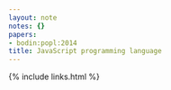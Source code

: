 ```yaml
---
layout: note
notes: {}
papers:
- bodin:popl:2014
title: JavaScript programming language
---
```

{% include links.html %}
